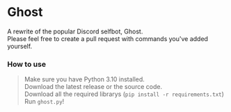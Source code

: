 # Ghost
A rewrite of the popular Discord selfbot, Ghost.    
Please feel free to create a pull request with commands you've added yourself.  

### How to use
> Make sure you have Python 3.10 installed.  
> Download the latest release or the source code.  
> Download all the required librarys (`pip install -r requirements.txt`)  
> Run `ghost.py`!
